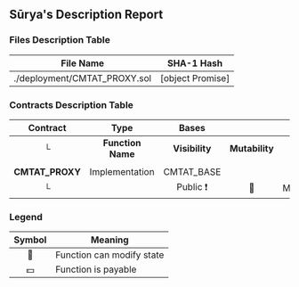 ## Sūrya's Description Report

### Files Description Table


|  File Name  |  SHA-1 Hash  |
|-------------|--------------|
| ./deployment/CMTAT_PROXY.sol | [object Promise] |


### Contracts Description Table


|  Contract  |         Type        |       Bases      |                  |                 |
|:----------:|:-------------------:|:----------------:|:----------------:|:---------------:|
|     └      |  **Function Name**  |  **Visibility**  |  **Mutability**  |  **Modifiers**  |
||||||
| **CMTAT_PROXY** | Implementation | CMTAT_BASE |||
| └ | <Constructor> | Public ❗️ | 🛑  | MetaTxModule |


### Legend

|  Symbol  |  Meaning  |
|:--------:|-----------|
|    🛑    | Function can modify state |
|    💵    | Function is payable |
